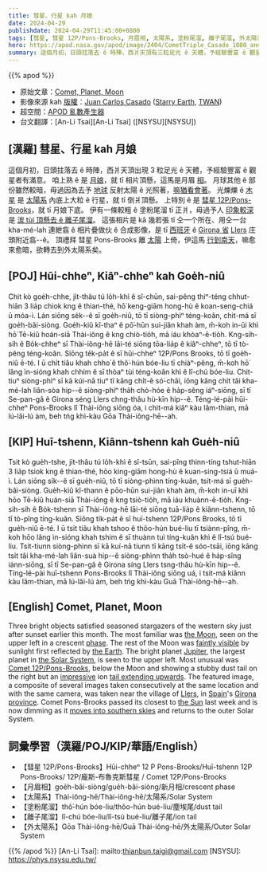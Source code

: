 ```yaml
---
title: 彗星、行星 kah 月娘
date: 2024-04-29
publishdate: 2024-04-29T11:45:00+0800
tags: [彗星, 彗星 12P/Pons-Brooks, 月眉相, 太陽系, 塗粉尾溜, 離子尾溜, 外太陽系]
hero: https://apod.nasa.gov/apod/image/2404/CometTriple_Casado_1080_annotatedU.jpg
summary: 這個月初，日頭拄落去 ê 時陣，西爿天頂有三粒足光 ê 天體，予經驗豐富 ê 觀星者有滿意。
---
```


{{% apod %}}

- 原始文章：[Comet, Planet, Moon](https://apod.nasa.gov/apod/ap240429.html)
- 影像來源 kah [版權][copyright]：[Juan Carlos Casado](https://www.twanight.org/casado) ([Starry Earth](https://www.flickr.com/photos/starryearth/albums/), [TWAN](https://www.twanight.org))
- 超空間：[APOD 亂數產生器](https://apod.nasa.gov/apod/random_apod.html)
- 台文翻譯：[An-Li Tsai][An-Li Tsai] ([NSYSU][NSYSU])

## [漢羅] 彗星、行星 kah 月娘
這個月初，日頭拄落去 ê 時陣，西爿天頂出現 3 粒足光 ê 天體，予經驗豐富 ê 觀星者有滿意。
咱上熟 ê 是 [月娘][the Moon]，就 tī 相片頂懸，這馬是月眉 [相][phase]。
月球其他 ê 部份雖然較暗，毋過因為去予 [地球][the Earth] 反射太陽 ê 光照著，[嘛猶看會著][faintly visible]。
光爍爍 ê [木星][Jupiter] 是 [太陽系][the Solar System] 內底上大粒 ê 行星，就 tī 倒爿頂懸。
上特別 ê 是 [彗星 12P/Pons-Brooks][Comet 12P/Pons-Brooks]，就 tī 月娘下底。
伊有一條較粗 ê 塗粉尾溜 tī 正爿，毋過予人 [印象較深][impressive] 是 [湠 tùi 頂懸去 ê 離子尾溜][tail extending upwards]。
這張相片是 kā 幾若張 tī 仝一个所在、用仝一台 kha-mé-lah 連紲翕 ê 相片疊做伙 ê 合成影像，是 tī [西班牙][Spain] ê [Girona 省][Girona province] [Llers][Llers] 庄頭附近翕--ê。
頂禮拜 彗星 Pons-Brooks 離 [太陽][the Sun] 上倚，伊這馬 [行到南天][moves into southern skies]，嘛愈來愈暗，欲轉去到外太陽系矣。

## [POJ] Hūi-chheⁿ, Kiâⁿ-chheⁿ kah Goe̍h-niû
Chit kò goe̍h-chhe, ji̍t-thâu tú lo̍h-khì ê sî-chūn, sai-pêng thiⁿ-téng chhut-hiān 3 lia̍p chiok kng ê thian-thé, hō͘ keng-giām hong-hù ê koan-seng-chiá ū móa-ì.
Lán siōng se̍k--ê sī goe̍h-niû, tō tī siòng-phìⁿ téng-koân, chit-má sī goe̍h-bâi-siòng.
Goe̍h-kiû kî-thaⁿ ê pō͘-hūn sui-jiân khah àm, m̄-koh in-ūi khì hō͘ Tē-kiû hoán-siā Thài-iông ê kng chiò-tio̍h, mā iáu khòaⁿ-ē-tio̍h.
Kng-sih-sih ê Bo̍k-chheⁿ sī Thài-iông-hē lāi-té siōng tōa-lia̍p ê kiâⁿ-chheⁿ, tō tī tò-pêng téng-koân.
Siōng te̍k-pa̍t ê sī hūi-chheⁿ 12P/Pons Brooks, tō tī goe̍h-niû ē-té.
I ū chi̍t tiâu khah chho͘ ê thô͘-hún bóe-liu tī chiàⁿ-pêng, m̄-koh hō͘ lâng ìn-sióng khah chhim ê sī thòaⁿ tùi téng-koân khì ê lî-chú bóe-liu.
Chit-tiuⁿ siòng-phìⁿ sī kā kúi-nā tiuⁿ tī kāng chi̍t-ê só͘-chāi, iōng kāng chi̍t tâi kha-mé-lah liân-sòa hip--ê siòng-phìⁿ tha̍h chò-hóe ê ha̍p-sêng iáⁿ-siōng, sī tī Se-pan-gâ ê Girona séng Llers chng-thâu hù-kīn hip--ê.
Téng-lé-pài hūi-chheⁿ Pons-Brooks lî Thài-iông siōng óa, i chit-má kiâⁿ kàu lâm-thian, mā lú-lâi-lú àm, beh tńg khì-kàu Gōa Thài-iông-hē--ah.

## [KIP] Huī-tshenn, Kiânn-tshenn kah Gue̍h-niû
Tsit kò gue̍h-tshe, ji̍t-thâu tú lo̍h-khì ê sî-tsūn, sai-pîng thinn-tíng tshut-hiān 3 lia̍p tsiok kng ê thian-thé, hōo king-giām hong-hù ê kuan-sing-tsiá ū muá-ì.
Lán siōng si̍k--ê sī gue̍h-niû, tō tī siòng-phìnn tíng-kuân, tsit-má sī gue̍h-bâi-siòng.
Gue̍h-kiû kî-thann ê pōo-hūn sui-jiân khah àm, m̄-koh in-uī khì hōo Tē-kiû huán-siā Thài-iông ê kng tsiò-tio̍h, mā iáu khuànn-ē-tio̍h.
Kng-sih-sih ê Bo̍k-tshenn sī Thài-iông-hē lāi-té siōng tuā-lia̍p ê kiânn-tshenn, tō tī tò-pîng tíng-kuân.
Siōng ti̍k-pa̍t ê sī huī-tshenn 12P/Pons Brooks, tō tī gue̍h-niû ē-té.
I ū tsi̍t tiâu khah tshoo ê thôo-hún bué-liu tī tsiànn-pîng, m̄-koh hōo lâng ìn-sióng khah tshim ê sī thuànn tuì tíng-kuân khì ê lî-tsú bué-liu.
Tsit-tiunn siòng-phìnn sī kā kuí-nā tiunn tī kāng tsi̍t-ê sóo-tsāi, iōng kāng tsi̍t tâi kha-mé-lah liân-suà hip--ê siòng-phìnn tha̍h tsò-hué ê ha̍p-sîng iánn-siōng, sī tī Se-pan-gâ ê Girona síng Llers tsng-thâu hù-kīn hip--ê.
Tíng-lé-pài huī-tshenn Pons-Brooks lî Thài-iông siōng uá, i tsit-má kiânn kàu lâm-thian, mā lú-lâi-lú àm, beh tńg khì-kàu Guā Thài-iông-hē--ah.

## [English] Comet, Planet, Moon
Three bright objects satisfied seasoned stargazers of the western sky just after sunset earlier this month.
The most familiar was [the Moon][the Moon], seen on the upper left in a crescent [phase][phase].
The rest of the Moon was [faintly visible][faintly visible] by sunlight first reflected by [the Earth][the Earth].
The bright planet [Jupiter][Jupiter], the largest planet in [the Solar System][the Solar System], is seen to the upper left.
Most unusual was [Comet 12P/Pons-Brooks][Comet 12P/Pons-Brooks], below the Moon and showing a stubby dust tail on the right but an [impressive][impressive] ion [tail extending upwards][tail extending upwards].
The featured image, a composite of several images taken consecutively at the same location and with the same camera, was taken near the village of [Llers][Llers], in [Spain][Spain]'s [Girona province][Girona province].
Comet Pons-Brooks passed its closest to [the Sun][the Sun] last week and is now dimming as it [moves into southern skies][moves into southern skies] and returns to the outer Solar System.

## 詞彙學習（漢羅/POJ/KIP/華語/English）
- 【彗星 12P/Pons-Brooks】Hūi-chheⁿ 12 P Pons-Brooks/Huī-tshenn 12P Pons-Brooks/ 12P/龐斯-布魯克斯彗星 / Comet 12P/Pons-Brooks
- 【月眉相】goe̍h-bâi-siòng/gue̍h-bâi-siòng/新月相/crescent phase
- 【太陽系】Thài-iông-hē/Thài-iông-hē/太陽系/Solar System
- 【塗粉尾溜】thô͘-hún bóe-liu/thôo-hún bué-liu/塵埃尾/dust tail
- 【離子尾溜】lî-chú bóe-liu/lî-tsú bué-liu/離子尾/ion tail
- 【外太陽系】Gōa Thài-iông-hē/Guā Thài-iông-hē/外太陽系/Outer Solar System

{{% /apod %}}
[An-Li Tsai]: mailto:thianbun.taigi@gmail.com
[NSYSU]: https://phys.nsysu.edu.tw/

[copyright]: https://apod.nasa.gov/apod/fap/lib/about_apod.html#srapply
[License3]: https://creativecommons.org/licenses/by/3.0/
[License2]:https://creativecommons.org/licenses/by-nc-nd/2.0/

[the Moon]:https://science.nasa.gov/moon/
[phase]:https://svs.gsfc.nasa.gov/5187/
[faintly visible]:https://apod.nasa.gov/apod/ap211018.html
[the Earth]:https://science.nasa.gov/earth/
[Jupiter]:https://apod.nasa.gov/apod/ap221025.html
[the Solar System]:https://science.nasa.gov/solar-system/
[Comet 12P/Pons-Brooks]:https://en.wikipedia.org/wiki/12P/Pons%E2%80%93Brooks
[impressive]:https://apod.nasa.gov/apod/ap240408.html
[tail extending upwards]:https://coleandmarmalade.com/wp-content/uploads/2019/05/cats-paradise-net.jpg
[Llers]:https://youtu.be/4bkOacxz86w
[Spain]:https://en.wikipedia.org/wiki/Spain
[Girona province]:https://en.wikipedia.org/wiki/Province_of_Girona
[the Sun]:https://science.nasa.gov/sun/
[moves into southern skies]:https://earthsky.org/tonight/12-p-comet-pons-brooks-outburst-millennium-falcon-bright-2024-eclipse/
